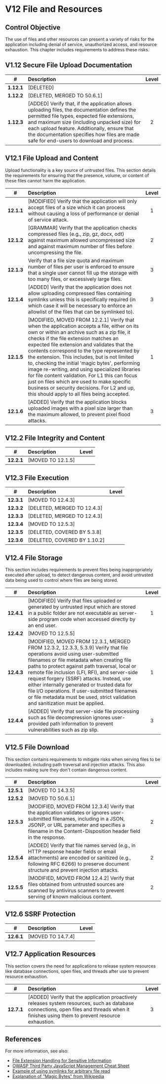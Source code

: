# V12 File and Resources

## Control Objective

The use of files and other resources can present a variety of risks for the application including denial of service, unauthorized access, and resource exhaustion. This chapter includes requirements to address these risks.

## V1.12 Secure File Upload Documentation

| # | Description | Level |
| :---: | :--- | :---: |
| **1.12.1** | [DELETED] | |
| **1.12.2** | [DELETED, MERGED TO 50.6.1] | |
| **1.12.3** | [ADDED] Verify that, if the application allows uploading files, the documentation defines the permitted file types, expected file extensions, and maximum size (including unpacked size) for each upload feature. Additionally, ensure that the documentation specifies how files are made safe for end-users to download and process. | 2 |

## V12.1 File Upload and Content

Upload functionality is a key source of untrusted files. This section details the requirements for ensuring that the presence, volume, or content of these files cannot harm the application.

| # | Description | Level |
| :---: | :--- | :---: |
| **12.1.1** | [MODIFIED] Verify that the application will only accept files of a size which it can process without causing a loss of performance or denial of service attack. | 1 |
| **12.1.2** | [GRAMMAR] Verify that the application checks compressed files (e.g., zip, gz, docx, odt) against maximum allowed uncompressed size and against maximum number of files before uncompressing the file. | 2 |
| **12.1.3** | Verify that a file size quota and maximum number of files per user is enforced to ensure that a single user cannot fill up the storage with too many files, or excessively large files. | 3 |
| **12.1.4** | [ADDED] Verify that the application does not allow uploading compressed files containing symlinks unless this is specifically required (in which case it will be necessary to enforce an allowlist of the files that can be symlinked to). | 3 |
| **12.1.5** | [MODIFIED, MOVED FROM 12.2.1] Verify that when the application accepts a file, either on its own or within an archive such as a zip file, it checks if the file extension matches an expected file extension and validates that the contents correspond to the type represented by the extension. This includes, but is not limited to, checking the initial 'magic bytes', performing image re-writing, and using specialized libraries for file content validation. For L1 this can focus just on files which are used to make specific business or security decisions. For L2 and up, this should apply to all files being accepted. | 1 |
| **12.1.6** | [ADDED] Verify that the application blocks uploaded images with a pixel size larger than the maximum allowed, to prevent pixel flood attacks. | 3 |

## V12.2 File Integrity and Content

| # | Description | Level |
| :---: | :--- | :---: |
| **12.2.1** | [MOVED TO 12.1.5] | |

## V12.3 File Execution

| # | Description | Level |
| :---: | :--- | :---: |
| **12.3.1** | [MOVED TO 12.4.3] | |
| **12.3.2** | [DELETED, MERGED TO 12.4.3] | |
| **12.3.3** | [DELETED, MERGED TO 12.4.3] | |
| **12.3.4** | [MOVED TO 12.5.3] | |
| **12.3.5** | [DELETED, COVERED BY 5.3.8] | |
| **12.3.6** | [DELETED, COVERED BY 1.10.2] | |

## V12.4 File Storage

This section includes requirements to prevent files being inappropriately executed after upload, to detect dangerous content, and avoid untrusted data being used to control where files are being stored.

| # | Description | Level |
| :---: | :--- | :---: |
| **12.4.1** | [MODIFIED] Verify that files uploaded or generated by untrusted input which are stored in a public folder are not executable as server-side program code when accessed directly by an end user. | 1 |
| **12.4.2** | [MOVED TO 12.5.5] | |
| **12.4.3** | [MODIFIED, MOVED FROM 12.3.1, MERGED FROM 12.3.2, 12.3.3, 5.3.9] Verify that file operations avoid using user-submitted filenames or file metadata when creating file paths to protect against path traversal, local or remote file inclusion (LFI, RFI), and server-side request forgery (SSRF) attacks. Instead, use either internally generated or trusted data for file I/O operations. If user-submitted filenames or file metadata must be used, strict validation and sanitization must be applied. | 1 |
| **12.4.4** | [ADDED] Verify that server-side file processing such as file decompression ignores user-provided path information to prevent vulnerabilities such as zip slip. | 3 |

## V12.5 File Download

This section contains requirements to mitigate risks when serving files to be downloaded, including path traversal and injection attacks. This also includes making sure they don't contain dangerous content.

| # | Description | Level |
| :---: | :--- | :---: |
| **12.5.1** | [MOVED TO 14.3.5] | |
| **12.5.2** | [MOVED TO 50.6.1] | |
| **12.5.3** | [MODIFIED, MOVED FROM 12.3.4] Verify that the application validates or ignores user-submitted filenames, including in a JSON, JSONP, or URL parameter and specifies a filename in the Content-Disposition header field in the response. | 2 |
| **12.5.4** | [ADDED] Verify that file names served (e.g., in HTTP response header fields or email attachments) are encoded or sanitized (e.g., following RFC 6266) to preserve document structure and prevent injection attacks. | 2 |
| **12.5.5** | [MODIFIED, MOVED FROM 12.4.2] Verify that files obtained from untrusted sources are scanned by antivirus scanners to prevent serving of known malicious content. | 2 |

## V12.6 SSRF Protection

| # | Description | Level |
| :---: | :--- | :---: |
| **12.6.1** | [MOVED TO 14.7.4] | |

## V12.7 Application Resources

This section covers the need for applications to release system resources like database connections, open files, and threads after use to prevent resource exhaustion.

| # | Description | Level |
| :---: | :--- | :---: |
| **12.7.1** | [ADDED] Verify that the application proactively releases system resources, such as database connections, open files and threads when it finishes using them to prevent resource exhaustion. | 3 |

## References

For more information, see also:

* [File Extension Handling for Sensitive Information](https://owasp.org/www-community/vulnerabilities/Unrestricted_File_Upload)
* [OWASP Third Party JavaScript Management Cheat Sheet](https://cheatsheetseries.owasp.org/cheatsheets/Third_Party_Javascript_Management_Cheat_Sheet.html)
* [Example of using symlinks for arbitrary file read](https://hackerone.com/reports/1439593)
* [Explanation of "Magic Bytes" from Wikipedia](https://en.wikipedia.org/wiki/List_of_file_signatures)
